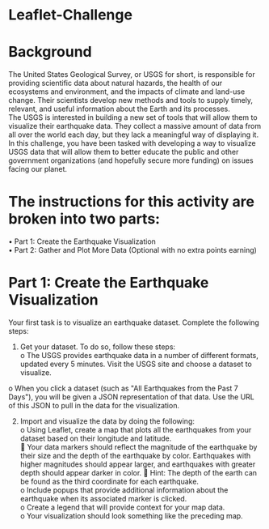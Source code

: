 # Leaflet-Challenge

# Background<br>

The United States Geological Survey, or USGS for short, is responsible for providing scientific data about natural hazards, the health of our ecosystems and environment, and the impacts of climate and land-use change. Their scientists develop new methods and tools to supply timely, relevant, and useful information about the Earth and its processes.<br>
The USGS is interested in building a new set of tools that will allow them to visualize their earthquake data. They collect a massive amount of data from all over the world each day, but they lack a meaningful way of displaying it. In this challenge, you have been tasked with developing a way to visualize USGS data that will allow them to better educate the public and other government organizations (and hopefully secure more funding) on issues facing our planet.<br>

# The instructions for this activity are broken into two parts:<br>
•	Part 1: Create the Earthquake Visualization<br>
•	Part 2: Gather and Plot More Data (Optional with no extra points earning)<br>

# Part 1: Create the Earthquake Visualization<br>
 
Your first task is to visualize an earthquake dataset. Complete the following steps:<br>
1.	Get your dataset. To do so, follow these steps:<br>
o	The USGS provides earthquake data in a number of different formats, updated every 5 minutes. Visit the USGS site and choose a dataset to visualize.<br>
 
o	When you click a dataset (such as "All Earthquakes from the Past 7 Days"), you will be given a JSON representation of that data. Use the URL of this JSON to pull in the data for the visualization.<br>
 
2.	Import and visualize the data by doing the following:<br>
o	Using Leaflet, create a map that plots all the earthquakes from your dataset based on their longitude and latitude.<br>
	Your data markers should reflect the magnitude of the earthquake by their size and the depth of the earthquake by color. Earthquakes with higher magnitudes should appear larger, and earthquakes with greater depth should appear darker in color.
	Hint: The depth of the earth can be found as the third coordinate for each earthquake.<br>
o	Include popups that provide additional information about the earthquake when its associated marker is clicked.<br>
o	Create a legend that will provide context for your map data.<br>
o	Your visualization should look something like the preceding map.<br>
